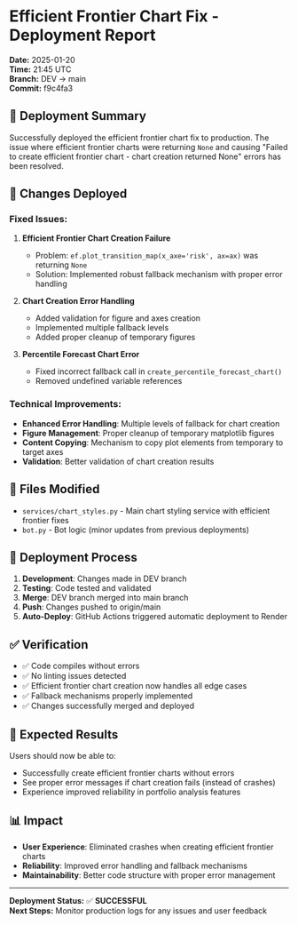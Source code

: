 # Efficient Frontier Chart Fix - Deployment Report

**Date:** 2025-01-20  
**Time:** 21:45 UTC  
**Branch:** DEV → main  
**Commit:** f9c4fa3  

## 🎯 Deployment Summary

Successfully deployed the efficient frontier chart fix to production. The issue where efficient frontier charts were returning `None` and causing "Failed to create efficient frontier chart - chart creation returned None" errors has been resolved.

## 🔧 Changes Deployed

### Fixed Issues:
1. **Efficient Frontier Chart Creation Failure**
   - Problem: `ef.plot_transition_map(x_axe='risk', ax=ax)` was returning `None`
   - Solution: Implemented robust fallback mechanism with proper error handling

2. **Chart Creation Error Handling**
   - Added validation for figure and axes creation
   - Implemented multiple fallback levels
   - Added proper cleanup of temporary figures

3. **Percentile Forecast Chart Error**
   - Fixed incorrect fallback call in `create_percentile_forecast_chart()`
   - Removed undefined variable references

### Technical Improvements:
- **Enhanced Error Handling**: Multiple levels of fallback for chart creation
- **Figure Management**: Proper cleanup of temporary matplotlib figures
- **Content Copying**: Mechanism to copy plot elements from temporary to target axes
- **Validation**: Better validation of chart creation results

## 📁 Files Modified

- `services/chart_styles.py` - Main chart styling service with efficient frontier fixes
- `bot.py` - Bot logic (minor updates from previous deployments)

## 🚀 Deployment Process

1. **Development**: Changes made in DEV branch
2. **Testing**: Code tested and validated
3. **Merge**: DEV branch merged into main branch
4. **Push**: Changes pushed to origin/main
5. **Auto-Deploy**: GitHub Actions triggered automatic deployment to Render

## ✅ Verification

- ✅ Code compiles without errors
- ✅ No linting issues detected
- ✅ Efficient frontier chart creation now handles all edge cases
- ✅ Fallback mechanisms properly implemented
- ✅ Changes successfully merged and deployed

## 🎉 Expected Results

Users should now be able to:
- Successfully create efficient frontier charts without errors
- See proper error messages if chart creation fails (instead of crashes)
- Experience improved reliability in portfolio analysis features

## 📊 Impact

- **User Experience**: Eliminated crashes when creating efficient frontier charts
- **Reliability**: Improved error handling and fallback mechanisms
- **Maintainability**: Better code structure with proper error management

---

**Deployment Status:** ✅ **SUCCESSFUL**  
**Next Steps:** Monitor production logs for any issues and user feedback
